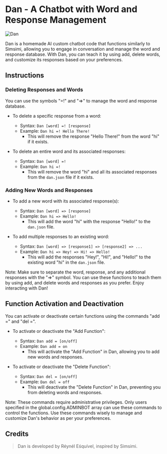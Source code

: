 # Dan - A Chatbot with Word and Response Management

![Dan](https://i.postimg.cc/fbXXzdzZ/Picsart-23-06-13-14-19-47-911.jpg)

Dan is a homemade AI custom chatbot code that functions similarly to Simsimi, allowing you to engage in conversation and manage the word and response database. With Dan, you can teach it by using add, delete words, and customize its responses based on your preferences.

## Instructions

### Deleting Responses and Words

You can use the symbols "=!" and "=>" to manage the word and response database.

- To delete a specific response from a word:
  - Syntax: `Dan [word] =! [response]`
  - Example: `Dan hi =! Hello There!`
    - This will remove the response "Hello There!" from the word "hi" if it exists.

- To delete an entire word and its associated responses:
  - Syntax: `Dan [word] =!`
  - Example: `Dan hi =!`
    - This will remove the word "hi" and all its associated responses from the `dan.json` file if it exists.

### Adding New Words and Responses

- To add a new word with its associated response(s):
  - Syntax: `Dan [word] => [response]`
  - Example: `Dan hi => Hello!`
    - This will add the word "hi" with the response "Hello!" to the `dan.json` file.

- To add multiple responses to an existing word:
  - Syntax: `Dan [word] => [response1] => [response2] => ...`
  - Example: `Dan hi => Hey! => Hi! => Hello!`
    - This will add the responses "Hey!", "Hi!", and "Hello!" to the existing word "hi" in the `dan.json` file.

Note: Make sure to separate the word, response, and any additional responses with the "=>" symbol. You can use these functions to teach them by using add, and delete words and responses as you prefer. Enjoy interacting with Dan!

## Function Activation and Deactivation

You can activate or deactivate certain functions using the commands "add =" and "del =".

- To activate or deactivate the "Add Function":
  - Syntax: `Dan add = [on/off]`
  - Example: `Dan add = on`
    - This will activate the "Add Function" in Dan, allowing you to add new words and responses.

- To activate or deactivate the "Delete Function":
  - Syntax: `Dan del = [on/off]`
  - Example: `Dan del = off`
    - This will deactivate the "Delete Function" in Dan, preventing you from deleting words and responses.

Note: These commands require administrative privileges. Only users specified in the global.config.ADMINBOT array can use these commands to control the functions. Use these commands wisely to manage and customize Dan's behavior as per your preferences.

## Credits

> Dan is developed by Réynél Eśquível, inspired by Simsimi.